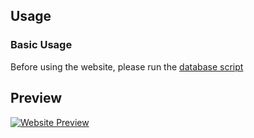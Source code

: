 ## Usage

### Basic Usage

Before using the website, please run the  [database script](sante.sql)   

## Preview

[![Website Preview](https://i.imgur.com/nVRBxKp.jpg)](https://github.com/Kimikia/website_sante/)
